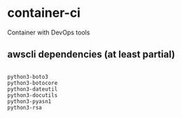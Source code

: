 # container-ci
Container with DevOps tools

## awscli dependencies (at least partial)
```

python3-boto3
python3-botocore
python3-dateutil
python3-docutils
python3-pyasn1
python3-rsa


